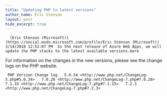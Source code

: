 ```yaml
---
title: "Updating PHP to latest versions"
author_name: Eric Stenson 
layout: post
hide_excerpt: true
---
```

      [Eric Stenson (Microsoft)](https://social.msdn.microsoft.com/profile/Eric Stenson (Microsoft))  3/14/2018 12:52:07 PM  In the next release of Azure Web Apps, we will update the PHP stacks to the latest available versions.more

 For information on the changes in the new versions, please see the change logs on the PHP website.

     PHP Version Change log   5.6.34 <http://www.php.net/ChangeLog-5.php#5.6.34>   7.0.28 <http://www.php.net/ChangeLog-7.php#7.0.28>   7.1.15 <http://www.php.net/ChangeLog-7.php#7.1.15>   7.2.3 <http://www.php.net/ChangeLog-7.php#7.2.3>         